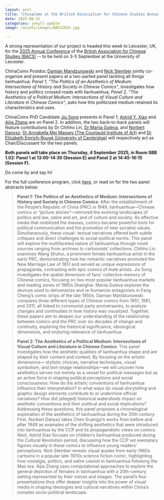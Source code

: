 ```yaml
---
layout: post
title: "ChinaComx at the British Association for Chinese Studies Annual Conference 2025 in Leicester, UK"
date: 2025-08-31
categories: jekyll update
image: /assets/images/BACS2025.jpg

---
```


A strong representation of our project is headed this week to Leicester, UK, for the [2025 Annual Conference](https://bacs2025.le.ac.uk/) of the [British Association for Chinese Studies (BACS)](https://bacsuk.org.uk/) -- to be held on 3-5 September at the University of Leicester.

ChinaComx Postdoc [Damian Mandzunowski](https://chinacomx.github.io/team/damian/) and [Nick Stember](https://www.nickstember.com/) jointly co-organize and present papers at a two-parted panel tackling all things lianhuanhua: _Panel 1, "The Politics of an Aesthetics of Medium: Intersections of History and Society in Chinese Comics"_, investigates how history and politics crossed roads with lianhuanhua; _Panel 2, "The Aesthetics of a Political Medium: Intersections of Visual Culture and Literature in Chinese Comics"_, asks how this politicized medium retained its characteristics and uses. 

ChinaComx PhD Candidate [Jiu Song](https://chinacomx.github.io/team/jiu/) presents in Panel 1; [Astrid Y. Xiao](https://chinacomx.github.io/team/astrid/) and [Aijia Zhang](https://chinacomx.github.io/team/aijia/) are on Panel 2. In addition, the two back-to-back panels will feature contributions by Dr Chihho Lin, [Dr Mariia Guleva](https://ksi.ff.cuni.cz/en/people/structure-and-staff/mariia-guleva/), and [Norbert Danysz](https://iao.cnrs.fr/laboratoire/membres/doctorants/norbert-danysz/); [Dr Annabella Mei Massey (The Courtauld Institute of Art)](https://courtauld.ac.uk/people/dr-annabella-massey/) and [Dr Elizabeth Emrich-Rougé (University of Cambridge)](https://www.cvc.cam.ac.uk/people/dr-elizabeth-emrich-rouge/) will respectively act as Chair/Discussant for the two panels. 

**Both panels will take place on Thursday, 4 September 2025, in Room SBB 1.02: Panel 1 at 13:00-14:30 (Session E) and Panel 2 at 14:45-16:15 (Session F).** 

Do come by and say hi! 

For the full conference program, click <a href="/assets/images/BACS2025-programme_v1.3.pdf" download>here</a>, or read on for the two panel abstracts below:

>**Panel 1: The Politics of an Aesthetics of Medium: Intersections of History and Society
in Chinese Comics**:
After the establishment of the People’s Republic of China (PRC) in 1949, lianhuanhua—Chinese
comics or “picture stories”—mirrored the evolving landscapes of politics and law, satire and art, and
of culture and society. As affective media that mobilized the masses, comics became powerful tools
for political communication and the promotion of new socialist values. Simultaneously, these visual-
textual narratives offered both subtle critiques and direct challenges to social-political norms. This
panel will explore the multifaceted nature of lianhuanhua through novel sources ranging from
archives to cartoonists’ collections. Chihho Lin examines Wang Shuhui, a prominent female
lianhuanhua artist in the early PRC, demonstrating how her romantic narratives promoted the New
Marriage Law of 1951 and served as unique expressions of propaganda, contrasting with epic comics
of male artists. Jiu Song investigates the spatial dimension of fans' collective memory of Chinese
comics, focusing on two most popular lianhuanhua markets and reading zones of 1960s Shanghai.
Mariia Guleva explores the devices used to dehumanize and re-humanize antagonists in Fang
Cheng’s comic strips of the late 1950s. Damian Mandzunowski compares three different types of
Chinese comics from 1951, 1981, and 2011, all linked to communist party anniversaries, to analyze
changes and continuities in how history was visualized. Together, these papers aim to deepen our
understanding of the relationship between comics and the PRC over six decades of change and
continuity, exploring the historical significance, ideological dimensions, and enduring relevance of
lianhuanhua.

>**Panel 2: The Aesthetics of a Political Medium: Intersections of Visual Culture and
Literature in Chinese Comics**:
This panel investigates how the aesthetic qualities of lianhuanhua shape and are shaped by their
content and context. By focusing on the artistic dimensions— stylistic choices, narrative techniques,
visual symbolism, and text-image relationships—we will uncover how aesthetics serves not merely
as a vessel for political messages but as an active force in shaping political perceptions and social
consciousness: How do the artistic conventions of lianhuanhua influence their interpretation? In
what ways do visual storytelling and graphic design elements contribute to or undermine official
narratives? How did (alleged) historical watersheds impact on aesthetic conventions and their
political and social implications? Addressing these questions, this panel proposes a chronological
exploration of the aesthetics of lianhuanhua during the 20th century. First, Norbert Danysz takes
Chen Guangyi’s works from before and after 1949 as examples of the shifting aesthetics that were
introduced into lianhuanhua by the CCP and its propagandistic views on comics. Next, Astrid Xiao
focuses on children’s lianhuanhua produced during the Cultural Revolution period, discussing how
the CCP set exemplary figures visually in these comics to influence young readers’ perceptions. Nick
Stember reveals visual quotes from early-1960s cartoons in a popular late-1970s science fiction
comic, highlighting how nostalgia, politics, and satire coexist in lianhuanhua following the Mao era.
Aijia Zhang uses computational approaches to explore the general depiction of females in
lianhuanhua with a 20th-century setting represented by their voices and images. The panel’s four
presentations thus offer deeper insights into the power of visual media in shaping ideologies and
cultural narratives within China’s complex socio-political landscape.
